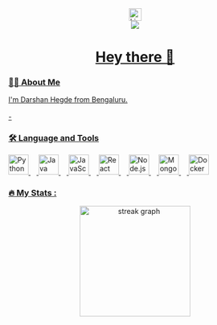 <div align="center">
  <a href="https://linkedin.com/in/your-profile">
    <img src="[https://img.shields.io/static/v1?message](https://www.linkedin.com/in/darshan-hegde-310721228/)=LinkedIn&logo=linkedin&label=&color=0077B5&logoColor=white&labelColor=&style=for-the-badge" height="25" alt="LinkedIn logo" />
  
</div>

<div align="center">
  <img src="https://visitor-badge.laobi.icu/badge?page_id=your-username.your-username" />
</div>

<h1 align="center">Hey there 👋</h1>

<h3 align="left">👨‍💻 About Me</h3>

<p align="left">I'm Darshan Hegde from Bengaluru.<br><br>- 

<h3 align="left">🛠 Language and Tools</h3>

<div align="left">
  <img src="https://cdn.jsdelivr.net/gh/devicons/devicon/icons/python/python-original-wordmark.svg" height="40" alt="Python logo" />
  <img width="12" />
  <img src="https://cdn.jsdelivr.net/gh/devicons/devicon/icons/java/java-original-wordmark.svg" height="40" alt="Java logo" />
  <img width="12" />
  <img src="https://cdn.jsdelivr.net/gh/devicons/devicon/icons/javascript/javascript-original.svg" height="40" alt="JavaScript logo" />
  <img width="12" />
  <img src="https://cdn.jsdelivr.net/gh/devicons/devicon/icons/react/react-original-wordmark.svg" height="40" alt="React logo" />
  <img width="12" />
  <img src="https://cdn.jsdelivr.net/gh/devicons/devicon/icons/nodejs/nodejs-original-wordmark.svg" height="40" alt="Node.js logo" />
  <img width="12" />
  <img src="https://cdn.jsdelivr.net/gh/devicons/devicon/icons/mongodb/mongodb-original-wordmark.svg" height="40" alt="MongoDB logo" />
  <img width="12" />
  <img src="https://cdn.jsdelivr.net/gh/devicons/devicon/icons/docker/docker-plain-wordmark.svg" height="40" alt="Docker logo" />
</div>

<h3 align="left">🔥 My Stats :</h3>

<div align="center">
  <img src="https://streak-stats.demolab.com?user=DARSHANHEGE7&locale=en&mode=daily&theme=dark&hide_border=false&border_radius=5&order=3" height="220" alt="streak graph" />
</div>
